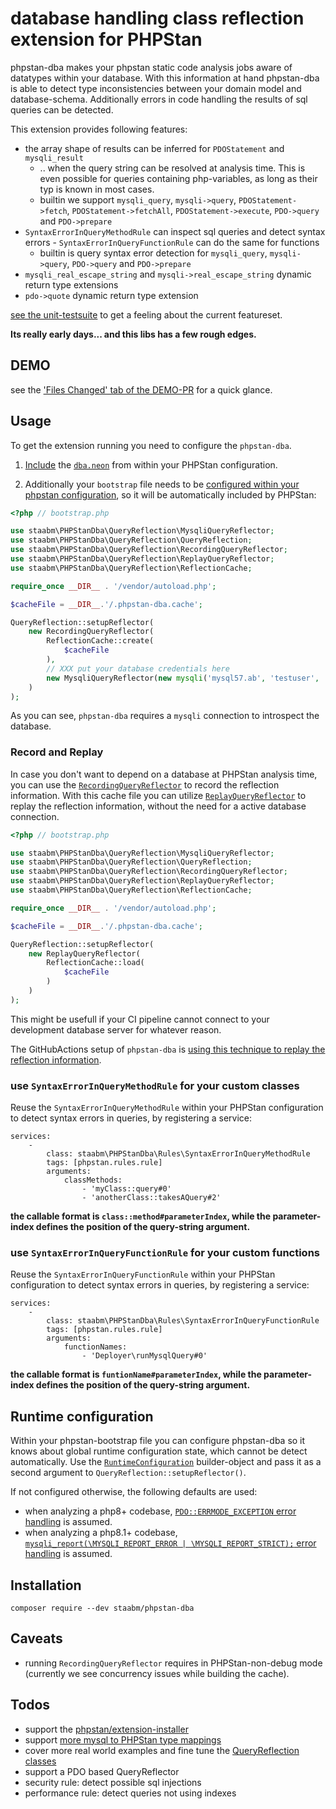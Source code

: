# database handling class reflection extension for PHPStan

phpstan-dba makes your phpstan static code analysis jobs aware of datatypes within your database.
With this information at hand phpstan-dba is able to detect type inconsistencies between your domain model and database-schema.
Additionally errors in code handling the results of sql queries can be detected.

This extension provides following features:

* the array shape of results can be inferred for `PDOStatement` and `mysqli_result`
  * .. when the query string can be resolved at analysis time. This is even possible for queries containing php-variables, as long as their typ is known in most cases.
  * builtin we support `mysqli_query`, `mysqli->query`, `PDOStatement->fetch`, `PDOStatement->fetchAll`, `PDOStatement->execute`, `PDO->query` and `PDO->prepare`
* `SyntaxErrorInQueryMethodRule` can inspect sql queries and detect syntax errors - `SyntaxErrorInQueryFunctionRule` can do the same for functions
  * builtin is query syntax error detection for `mysqli_query`, `mysqli->query`, `PDO->query` and `PDO->prepare`
* `mysqli_real_escape_string` and `mysqli->real_escape_string` dynamic return type extensions
* `pdo->quote` dynamic return type extension

[see the unit-testsuite](https://github.com/staabm/phpstan-dba/tree/main/tests/data) to get a feeling about the current featureset.

__Its really early days... and this libs has a few rough edges.__

## DEMO

see the ['Files Changed' tab of the DEMO-PR](https://github.com/staabm/phpstan-dba/pull/61/files#diff-98a3c43049f6a0c859c0303037d9773534396533d7890bad187d465d390d634e) for a quick glance.

## Usage

To get the extension running you need to configure the `phpstan-dba`.

1. [Include](https://phpstan.org/config-reference#multiple-files) the [`dba.neon`](https://github.com/staabm/phpstan-dba/blob/main/config/dba.neon) from within your PHPStan configuration.

2. Additionally your `bootstrap` file needs to be [configured within your phpstan configuration](https://phpstan.org/config-reference#bootstrap), so it will be automatically included by PHPStan:

```php
<?php // bootstrap.php

use staabm\PHPStanDba\QueryReflection\MysqliQueryReflector;
use staabm\PHPStanDba\QueryReflection\QueryReflection;
use staabm\PHPStanDba\QueryReflection\RecordingQueryReflector;
use staabm\PHPStanDba\QueryReflection\ReplayQueryReflector;
use staabm\PHPStanDba\QueryReflection\ReflectionCache;

require_once __DIR__ . '/vendor/autoload.php';

$cacheFile = __DIR__.'/.phpstan-dba.cache';

QueryReflection::setupReflector(
    new RecordingQueryReflector(
        ReflectionCache::create(
            $cacheFile
        ),
        // XXX put your database credentials here
        new MysqliQueryReflector(new mysqli('mysql57.ab', 'testuser', 'test', 'phpstan-dba'))
    )
);
```

As you can see, `phpstan-dba` requires a `mysqli` connection to introspect the database.

### Record and Replay

In case you don't want to depend on a database at PHPStan analysis time, you can use the [`RecordingQueryReflector`](https://github.com/staabm/phpstan-dba/blob/main/src/QueryReflection/RecordingQueryReflector.php) to record the reflection information.
With this cache file you can utilize [`ReplayQueryReflector`](https://github.com/staabm/phpstan-dba/blob/main/src/QueryReflection/ReplayQueryReflector.php) to replay the reflection information, without the need for a active database connection.

```php
<?php // bootstrap.php

use staabm\PHPStanDba\QueryReflection\MysqliQueryReflector;
use staabm\PHPStanDba\QueryReflection\QueryReflection;
use staabm\PHPStanDba\QueryReflection\RecordingQueryReflector;
use staabm\PHPStanDba\QueryReflection\ReplayQueryReflector;
use staabm\PHPStanDba\QueryReflection\ReflectionCache;

require_once __DIR__ . '/vendor/autoload.php';

$cacheFile = __DIR__.'/.phpstan-dba.cache';

QueryReflection::setupReflector(
    new ReplayQueryReflector(
        ReflectionCache::load(
            $cacheFile
        )
    )
);
```

This might be usefull if your CI pipeline cannot connect to your development database server for whatever reason.

The GitHubActions setup of `phpstan-dba` is [using this technique to replay the reflection information](https://github.com/staabm/phpstan-dba/blob/main/bootstrap.php).

### use `SyntaxErrorInQueryMethodRule` for your custom classes

Reuse the `SyntaxErrorInQueryMethodRule` within your PHPStan configuration to detect syntax errors in queries, by registering a service:

```
services:
	-
		class: staabm\PHPStanDba\Rules\SyntaxErrorInQueryMethodRule
		tags: [phpstan.rules.rule]
		arguments:
			classMethods:
				- 'myClass::query#0'
				- 'anotherClass::takesAQuery#2'
```

__the callable format is `class::method#parameterIndex`, while the parameter-index defines the position of the query-string argument.__

### use `SyntaxErrorInQueryFunctionRule` for your custom functions

Reuse the `SyntaxErrorInQueryFunctionRule` within your PHPStan configuration to detect syntax errors in queries, by registering a service:

```
services:
	-
		class: staabm\PHPStanDba\Rules\SyntaxErrorInQueryFunctionRule
		tags: [phpstan.rules.rule]
		arguments:
			functionNames:
				- 'Deployer\runMysqlQuery#0'
```

__the callable format is `funtionName#parameterIndex`, while the parameter-index defines the position of the query-string argument.__

## Runtime configuration

Within your phpstan-bootstrap file you can configure phpstan-dba so it knows about global runtime configuration state, which cannot be detect automatically.
Use the [`RuntimeConfiguration`](https://github.com/staabm/phpstan-dba/tree/main/src/QueryReflection/RuntimeConfiguration.php) builder-object and pass it as a second argument to `QueryReflection::setupReflector()`.

If not configured otherwise, the following defaults are used:
- when analyzing a php8+ codebase, [`PDO::ERRMODE_EXCEPTION` error handling](https://www.php.net/manual/en/pdo.error-handling.php) is assumed.
- when analyzing a php8.1+ codebase, [`mysqli_report(\MYSQLI_REPORT_ERROR | \MYSQLI_REPORT_STRICT);` error handling](https://www.php.net/mysqli_report) is assumed.

## Installation

```shell
composer require --dev staabm/phpstan-dba
```

## Caveats

- running `RecordingQueryReflector` requires in PHPStan-non-debug mode (currently we see concurrency issues while building the cache).

## Todos

- support the [phpstan/extension-installer](https://github.com/phpstan/extension-installer)
- support [more mysql to PHPStan type mappings](https://github.com/staabm/phpstan-dba/blob/b868f40c80afcecd3de408df3801b5a24e220dd8/src/QueryReflection/MysqliQueryReflector.php#L111)
- cover more real world examples and fine tune the [QueryReflection classes](https://github.com/staabm/phpstan-dba/tree/main/src/QueryReflection)
- support a PDO based QueryReflector
- security rule: detect possible sql injections
- performance rule: detect queries not using indexes
